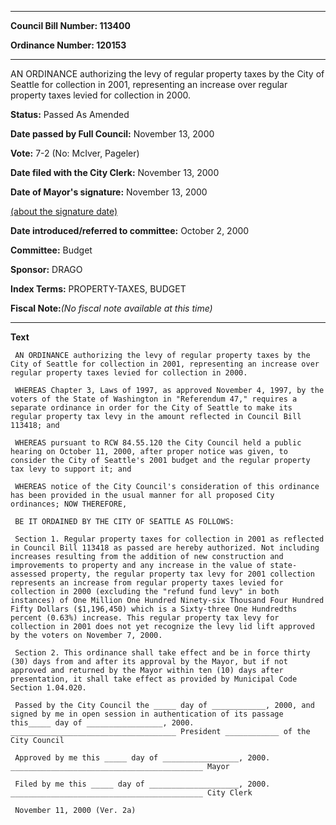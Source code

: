 

********

**Council Bill Number: 113400**
   
**Ordinance Number: 120153**
********

 AN ORDINANCE authorizing the levy of regular property taxes by the City of Seattle for collection in 2001, representing an increase over regular property taxes levied for collection in 2000.

**Status:** Passed As Amended
   
**Date passed by Full Council:** November 13, 2000
   
**Vote:** 7-2 (No: McIver, Pageler)
   
**Date filed with the City Clerk:** November 13, 2000
   
**Date of Mayor's signature:** November 13, 2000
   
[(about the signature date)](/~public/approvaldate.htm)
   
   
   
**Date introduced/referred to committee:** October 2, 2000
   
**Committee:** Budget
   
**Sponsor:** DRAGO
   
   
**Index Terms:** PROPERTY-TAXES, BUDGET

**Fiscal Note:**_(No fiscal note available at this time)_

********

**Text**
   
```
 AN ORDINANCE authorizing the levy of regular property taxes by the City of Seattle for collection in 2001, representing an increase over regular property taxes levied for collection in 2000.

 WHEREAS Chapter 3, Laws of 1997, as approved November 4, 1997, by the voters of the State of Washington in "Referendum 47," requires a separate ordinance in order for the City of Seattle to make its regular property tax levy in the amount reflected in Council Bill 113418; and

 WHEREAS pursuant to RCW 84.55.120 the City Council held a public hearing on October 11, 2000, after proper notice was given, to consider the City of Seattle's 2001 budget and the regular property tax levy to support it; and

 WHEREAS notice of the City Council's consideration of this ordinance has been provided in the usual manner for all proposed City ordinances; NOW THEREFORE,

 BE IT ORDAINED BY THE CITY OF SEATTLE AS FOLLOWS:

 Section 1. Regular property taxes for collection in 2001 as reflected in Council Bill 113418 as passed are hereby authorized. Not including increases resulting from the addition of new construction and improvements to property and any increase in the value of state-assessed property, the regular property tax levy for 2001 collection represents an increase from regular property taxes levied for collection in 2000 (excluding the "refund fund levy" in both instances) of One Million One Hundred Ninety-six Thousand Four Hundred Fifty Dollars ($1,196,450) which is a Sixty-three One Hundredths percent (0.63%) increase. This regular property tax levy for collection in 2001 does not yet recognize the levy lid lift approved by the voters on November 7, 2000.

 Section 2. This ordinance shall take effect and be in force thirty (30) days from and after its approval by the Mayor, but if not approved and returned by the Mayor within ten (10) days after presentation, it shall take effect as provided by Municipal Code Section 1.04.020.

 Passed by the City Council the _____ day of ____________, 2000, and signed by me in open session in authentication of its passage this_____ day of _________________, 2000. _____________________________________ President ____________ of the City Council

 Approved by me this _____ day of _________________, 2000. ___________________________________________ Mayor

 Filed by me this _____ day of ____________________, 2000. ___________________________________________ City Clerk

 November 11, 2000 (Ver. 2a)

```
